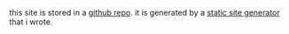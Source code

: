 this site is stored in a [github repo](http://github.com/fred6/fred6). it is generated by a [static site generator](http://github.com/fred6/pseudoscience) that i wrote.
